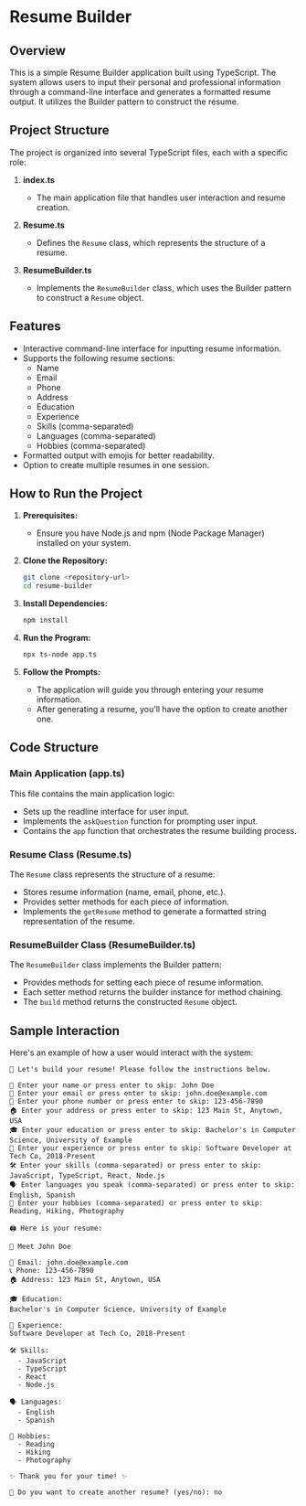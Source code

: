 # Resume Builder

## Overview

This is a simple Resume Builder application built using TypeScript. The system allows users to input their personal and professional information through a command-line interface and generates a formatted resume output. It utilizes the Builder pattern to construct the resume.

## Project Structure

The project is organized into several TypeScript files, each with a specific role:

1. **index.ts**

   - The main application file that handles user interaction and resume creation.

2. **Resume.ts**

   - Defines the `Resume` class, which represents the structure of a resume.

3. **ResumeBuilder.ts**
   - Implements the `ResumeBuilder` class, which uses the Builder pattern to construct a `Resume` object.

## Features

- Interactive command-line interface for inputting resume information.
- Supports the following resume sections:
  - Name
  - Email
  - Phone
  - Address
  - Education
  - Experience
  - Skills (comma-separated)
  - Languages (comma-separated)
  - Hobbies (comma-separated)
- Formatted output with emojis for better readability.
- Option to create multiple resumes in one session.

## How to Run the Project

1. **Prerequisites:**

   - Ensure you have Node.js and npm (Node Package Manager) installed on your system.

2. **Clone the Repository:**

   ```bash
   git clone <repository-url>
   cd resume-builder
   ```

3. **Install Dependencies:**

   ```bash
   npm install
   ```

4. **Run the Program:**

   ```bash
   npx ts-node app.ts
   ```

5. **Follow the Prompts:**
   - The application will guide you through entering your resume information.
   - After generating a resume, you'll have the option to create another one.

## Code Structure

### Main Application (app.ts)

This file contains the main application logic:

- Sets up the readline interface for user input.
- Implements the `askQuestion` function for prompting user input.
- Contains the `app` function that orchestrates the resume building process.

### Resume Class (Resume.ts)

The `Resume` class represents the structure of a resume:

- Stores resume information (name, email, phone, etc.).
- Provides setter methods for each piece of information.
- Implements the `getResume` method to generate a formatted string representation of the resume.

### ResumeBuilder Class (ResumeBuilder.ts)

The `ResumeBuilder` class implements the Builder pattern:

- Provides methods for setting each piece of resume information.
- Each setter method returns the builder instance for method chaining.
- The `build` method returns the constructed `Resume` object.

## Sample Interaction

Here's an example of how a user would interact with the system:

```
📝 Let's build your resume! Please follow the instructions below.

👤 Enter your name or press enter to skip: John Doe
📧 Enter your email or press enter to skip: john.doe@example.com
📱 Enter your phone number or press enter to skip: 123-456-7890
🏠 Enter your address or press enter to skip: 123 Main St, Anytown, USA
🎓 Enter your education or press enter to skip: Bachelor's in Computer Science, University of Example
💼 Enter your experience or press enter to skip: Software Developer at Tech Co, 2018-Present
🛠️ Enter your skills (comma-separated) or press enter to skip: JavaScript, TypeScript, React, Node.js
🗣️ Enter languages you speak (comma-separated) or press enter to skip: English, Spanish
🎨 Enter your hobbies (comma-separated) or press enter to skip: Reading, Hiking, Photography

🖨️ Here is your resume:

👤 Meet John Doe

📧 Email: john.doe@example.com
📞 Phone: 123-456-7890
🏠 Address: 123 Main St, Anytown, USA

🎓 Education:
Bachelor's in Computer Science, University of Example

💼 Experience:
Software Developer at Tech Co, 2018-Present

🛠️ Skills:
  - JavaScript
  - TypeScript
  - React
  - Node.js

🗣️ Languages:
  - English
  - Spanish

🎯 Hobbies:
  - Reading
  - Hiking
  - Photography

✨ Thank you for your time! ✨

🔄 Do you want to create another resume? (yes/no): no
```
